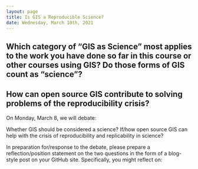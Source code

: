 ```yaml
---
layout: page
title: Is GIS a Reproducible Science?
date: Wednesday, March 10th, 2021
---
```


## Which category of “GIS as Science” most applies to the work you have done so far in this course or other courses using GIS? Do those forms of GIS count as “science”?



## How can open source GIS contribute to solving problems of the reproducibility crisis?



On Monday, March 8, we will debate:

Whether GIS should be considered a science?
If/how open source GIS can help with the crisis of reproducibility and replicability in science?

In preparation for/response to the debate, please prepare a reflection/position statement on the two questions in the form of a blog-style post on your GitHub site. Specifically, you might reflect on:
